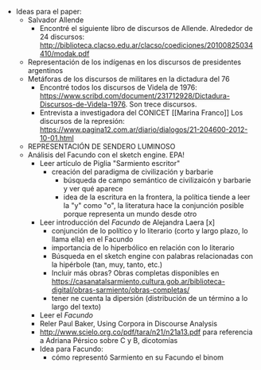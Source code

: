 - Ideas para el paper:
	- Salvador Allende
		- Encontré el siguiente libro de discursos de Allende. Alrededor de 24 discursos: http://biblioteca.clacso.edu.ar/clacso/coediciones/20100825034410/modak.pdf
	- Representación de los indígenas en los discursos de presidentes argentinos
	- Metáforas de los discursos de militares en la dictadura del 76
		- Encontré todos los discursos de Videla de 1976: https://www.scribd.com/document/231712928/Dictadura-Discursos-de-Videla-1976. Son trece discursos.
		- Entrevista a investigadora del CONICET [[Marina Franco]] Los discursos de la represión: https://www.pagina12.com.ar/diario/dialogos/21-204600-2012-10-01.html
	- REPRESENTACIÓN DE SENDERO LUMINOSO
	- Análisis del Facundo con el sketch engine. EPA!
		- Leer artículo de Piglia "Sarmiento escritor"
			- creación del paradigma de civilización y barbarie
				- búsqueda de campo semántico de civilizaicón y barbarie y ver qué aparece
				- idea de la escritura en la frontera, la política tiende a leer la "y" como "o", la literatura hace la conjunción posible porque representa un mundo desde otro
		- Leer introducción del *Facundo* de Alejandra Laera [x]
			- conjunción de lo político y lo literario (corto y largo plazo, lo llama ella) en el Facundo
			- importancia de lo hiperbólico en relación con lo literario
			- Búsqueda en el sketch engine con palabras relacionadas con la hipérbole (tan, muy, tanto, etc.)
			- Incluir más obras? Obras completas disponibles en https://casanatalsarmiento.cultura.gob.ar/biblioteca-digital/obras-sarmiento/obras-completas/
			- tener ne cuenta la dipersión (distribución de un término a lo largo del texto)
		- Leer el *Facundo*
		- Reler Paul Baker, Using Corpora in Discourse Analysis
		- http://www.scielo.org.co/pdf/tara/n21/n21a13.pdf para referencia a Adriana Pérsico sobre C y B, dicotomías
		- Idea para Facundo:
			- cómo representó Sarmiento en su Facundo el binom